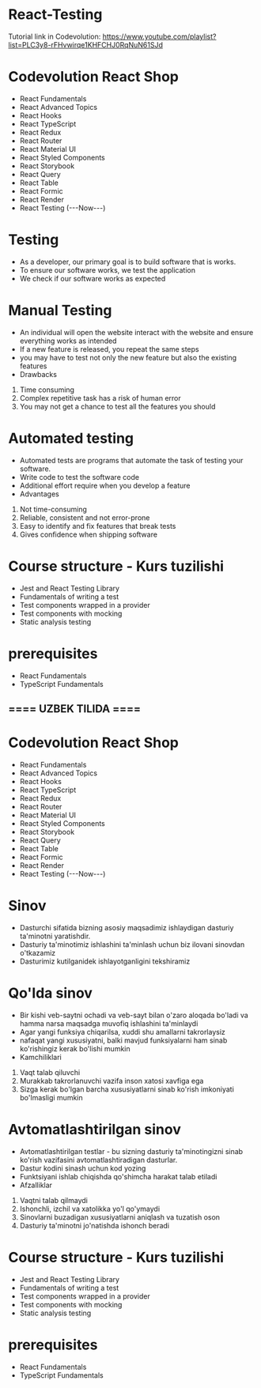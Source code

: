 # React-Testing
Tutorial link in Codevolution: https://www.youtube.com/playlist?list=PLC3y8-rFHvwirqe1KHFCHJ0RqNuN61SJd
# Codevolution React Shop
- React Fundamentals
- React Advanced Topics
- React Hooks
- React TypeScript
- React Redux
- React Router
- React Material UI
- React Styled Components
- React Storybook
- React Query
- React Table
- React Formic
- React Render
- React Testing (---Now---)
# Testing
- As a developer, our primary goal is to build software that is works.
- To ensure our software works, we test the application
- We check if our software works as expected 

# Manual Testing
- An individual will open the website interact with the website and ensure everything works as intended
- If a new feature is released, you repeat the same steps
- you may have to test not only the new feature but also the existing features
- Drawbacks
1. Time consuming
2. Complex repetitive task has a risk of human error
3. You may not get a chance to test all the features you should

# Automated testing
- Automated tests are programs that automate the task of testing your software.
- Write code to test the software code
- Additional effort require when you develop a feature 
- Advantages
1. Not time-consuming
2. Reliable, consistent and not error-prone
3. Easy to identify and fix features that break tests
4. Gives confidence when shipping software

# Course structure - Kurs tuzilishi
- Jest and React Testing Library
- Fundamentals of writing a test
- Test components wrapped in a provider
- Test components with mocking
- Static analysis testing

# prerequisites
- React Fundamentals
- TypeScript Fundamentals

## ==== UZBEK TILIDA ====
 
# Codevolution React Shop
- React Fundamentals
- React Advanced Topics
- React Hooks
- React TypeScript
- React Redux
- React Router
- React Material UI
- React Styled Components
- React Storybook
- React Query
- React Table
- React Formic
- React Render
- React Testing (---Now---)
# Sinov
- Dasturchi sifatida bizning asosiy maqsadimiz ishlaydigan dasturiy ta'minotni yaratishdir.
- Dasturiy ta'minotimiz ishlashini ta'minlash uchun biz ilovani sinovdan o'tkazamiz
- Dasturimiz kutilganidek ishlayotganligini tekshiramiz

# Qo'lda sinov
- Bir kishi veb-saytni ochadi va veb-sayt bilan o'zaro aloqada bo'ladi va hamma narsa maqsadga muvofiq ishlashini ta'minlaydi
- Agar yangi funksiya chiqarilsa, xuddi shu amallarni takrorlaysiz
- nafaqat yangi xususiyatni, balki mavjud funksiyalarni ham sinab ko'rishingiz kerak bo'lishi mumkin
- Kamchiliklari
1. Vaqt talab qiluvchi
2. Murakkab takrorlanuvchi vazifa inson xatosi xavfiga ega
3. Sizga kerak bo'lgan barcha xususiyatlarni sinab ko'rish imkoniyati bo'lmasligi mumkin

# Avtomatlashtirilgan sinov
- Avtomatlashtirilgan testlar - bu sizning dasturiy ta'minotingizni sinab ko'rish vazifasini avtomatlashtiradigan dasturlar.
- Dastur kodini sinash uchun kod yozing
- Funktsiyani ishlab chiqishda qo'shimcha harakat talab etiladi
- Afzalliklar
1. Vaqtni talab qilmaydi
2. Ishonchli, izchil va xatolikka yo'l qo'ymaydi
3. Sinovlarni buzadigan xususiyatlarni aniqlash va tuzatish oson
4. Dasturiy ta'minotni jo'natishda ishonch beradi

# Course structure - Kurs tuzilishi
- Jest and React Testing Library
- Fundamentals of writing a test
- Test components wrapped in a provider
- Test components with mocking
- Static analysis testing

# prerequisites
- React Fundamentals
- TypeScript Fundamentals